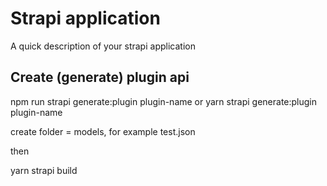 # Strapi application

A quick description of your strapi application

## Create (generate) plugin api
npm run strapi generate:plugin plugin-name
or
yarn strapi generate:plugin plugin-name

create folder = models, for example test.json

then

yarn strapi build

